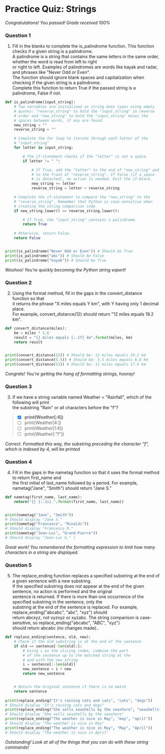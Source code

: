 # Practice Quiz: Strings

*Congratulations! You passed! Grade received 100%*

### Question 1

1. Fill in the blanks to complete the is_palindrome function. This function checks if a given string is a palindrome.\
A palindrome is a string that contains the same letters in the same order, whether the word is read from left to right\
or right to left. Examples of palindromes are words like kayak and radar, and phrases like "Never Odd or Even".\
The function should ignore blank spaces and capitalization when checking if the given string is a palindrome.\
Complete this function to return True if the passed string is a palindrome, False if not.

```Python
def is_palindrome(input_string):
    # Two variables are initialized as string date types using empty 
    # quotes: "reverse_string" to hold the "input_string" in reverse
    # order and "new_string" to hold the "input_string" minus the 
    # spaces between words, if any are found.
    new_string = ""
    reverse_string = ""

    # Complete the for loop to iterate through each letter of the
    # "input_string"
    for letter in input_string:

        # The if-statement checks if the "letter" is not a space.
        if letter != " ":

            # If True, add the "letter" to the end of "new_string" and
            # to the front of "reverse_string". If False (if a space
            # is detected), no action is needed. Exit the if-block.
            new_string += letter
            reverse_string = letter + reverse_string

    # Complete the if-statement to compare the "new_string" to the
    # "reverse_string". Remember that Python is case-sensitive when
    # creating the string comparison code. 
    if new_string.lower() == reverse_string.lower():

        # If True, the "input_string" contains a palindrome.
        return True
		
    # Otherwise, return False.
    return False


print(is_palindrome("Never Odd or Even")) # Should be True
print(is_palindrome("abc")) # Should be False
print(is_palindrome("kayak")) # Should be True
```

*Woohoo! You're quickly becoming the Python string expert!*

### Question 2

2. Using the format method, fill in the gaps in the convert_distance function so that\
it returns the phrase "X miles equals Y km", with Y having only 1 decimal place.\
For example, convert_distance(12) should return "12 miles equals 19.2 km".

```Python
def convert_distance(miles):
    km = miles * 1.6 
    result = "{} miles equals {:.1f} km".format(miles, km)
    return result


print(convert_distance(12)) # Should be: 12 miles equals 19.2 km
print(convert_distance(5.5)) # Should be: 5.5 miles equals 8.8 km
print(convert_distance(11)) # Should be: 11 miles equals 17.6 km
```

*Congrats! You're getting the hang of formatting strings, hooray!*

### Question 3

3. If we have a string variable named Weather = "Rainfall", which of the following will print\
the substring "Rain" or all characters before the "f"?

> - [x] **print(Weather[:4])**
> - [ ] print(Weather[4:])
> - [ ] print(Weather[1:4])
> - [ ] print(Weather[:"f"])

*Correct. Formatted this way, the substring preceding the character "f", which is indexed by 4, will be printed*

### Question 4

4. Fill in the gaps in the nametag function so that it uses the format method to return first_name and\
the first initial of last_name followed by a period. For example, nametag("Jane", "Smith") should return "Jane S."

```Python
def nametag(first_name, last_name):
    return("{} {:.1s}.".format(first_name, last_name))


print(nametag("Jane", "Smith")) 
# Should display "Jane S." 
print(nametag("Francesco", "Rinaldi")) 
# Should display "Francesco R." 
print(nametag("Jean-Luc", "Grand-Pierre")) 
# Should display "Jean-Luc G." )
```

*Great work! You remembered the formatting expression to limit how many characters in a string are displayed.*

### Question 5

5. The replace_ending function replaces a specified substring at the end of a given sentence with a new substring.\
If the specified substring does not appear at the end of the given sentence, no action is performed and the original\
sentence is returned. If there is more than one occurrence of the specified substring in the sentence, only the\
substring at the end of the sentence is replaced. For example, replace_ending("abcabc", "abc", "xyz") should\
return abcxyz, not xyzxyz or xyzabc. The string comparison is case-sensitive, so replace_ending("abcabc", "ABC", "xyz")\
should return abcabc (no changes made)..

```Python
def replace_ending(sentence, old, new):
    # Check if the old substring is at the end of the sentence 
    if old == sentence[-len(old):]:
        # Using i as the slicing index, combine the part
        # of the sentence up to the matched string at the 
        # end with the new string
        i = sentence[:-len(old)]
        new_sentence = i + new
        return new_sentence


    # Return the original sentence if there is no match 
    return sentence
    
print(replace_ending("It's raining cats and cats", "cats", "dogs")) 
# Should display "It's raining cats and dogs"
print(replace_ending("She sells seashells by the seashore", "seashells", "donuts")) 
# Should display "She sells seashells by the seashore"
print(replace_ending("The weather is nice in May", "may", "april")) 
# Should display "The weather is nice in May"
print(replace_ending("The weather is nice in May", "May", "April")) 
# Should display "The weather is nice in April"
```

*Outstanding! Look at all of the things that you can do with these string commands!*